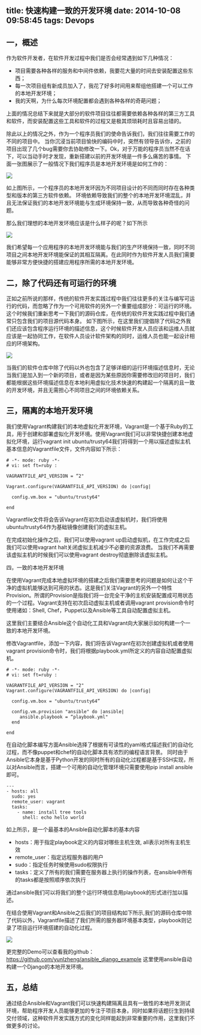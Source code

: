 title: 快速构建一致的开发环境
date: 2014-10-08 09:58:45
tags: Devops
---


## 一，概述

作为软件开发者，在软件开发过程中我们是否会经常遇到如下几种情况：


* 项目需要各种各样的服务和中间件依赖，我要花大量的时间去安装配置这些东西；
* 每一次项目组有新成员加入了，我花了好多时间用来帮组他搭建一个可以工作的本地开发环境；
* 我的天啊，为什么每次环境配置都会遇到各种各样的奇葩问题；

上面的情况总结下来就是大部分的软件项目往往都需要依赖各种各样的第三方工具和软件，而安装配置这些工具和软件的过程又是极其烦琐耗时且容易出错的。

除此以上的情况之外，作为一个程序员我们的使命告诉我们，我们往往需要工作的不同的项目中。 当你沉浸当前项目愉快的编码中时，突然有领导告诉你，之前的项目出现了几个bug需要你去协助修改一下。Ok，对于万能的程序员当然不在话下，可以当动手时才发现，重新搭建以前的开发环境是一件多么痛苦的事情。 下面一张图展示了一般情况下我们程序员是本地开发环境是如何工作的：

![](https://31.media.tumblr.com/a59d6b34ea69d612fc5ca9fe45054dff/tumblr_inline_nd3sfuyJqW1sosno0.png)

如上图所示，一个程序员的本地开发环因为不同项目设计的不同而同时存在各种类型和版本的第三方软件依赖。 环境依赖导致我们的整个的本地开发环境混乱，并且无法保证我们的本地开发环境能与生成环境保持一致，从而导致各种奇怪的问题。

那么我们理想的本地开发环境应该是什么样子的呢？如下所示

![](https://31.media.tumblr.com/22d2f5b110b56633922c7aba98adc63e/tumblr_inline_nd3shcFCcC1sosno0.png)

我们希望每一个应用程序的本地开发环境能与我们的生产环境保持一致，同时不同项目之间本地开发环境能保证的其相互隔离。在此同时作为软件开发人员我们需要能够非常方便快捷的搭建应用程序所需的本地开发环境。

## 二，除了代码还有可运行的环境

正如之前所说的那样，传统的软件开发实践过程中我们往往更多的关注与编写可运行的代码，而忽略了作为一个可用软件的另外一个重要组成部分：可运行的环境。
这个时候我们重新思考一下我们的源码仓库，在传统的软件开发实践过程中我们通常只包含我们的项目源代码本身。 如下图所示，在这里我们提倡除了代码之外我们还应该包含程序运行环境的描述信息，这个时候软件开发人员应该和运维人员就应该是一起协同工作，在软件人员设计软件架构的同时，运维人员也能一起设计相应的环境架构。

![](https://31.media.tumblr.com/0efe53332677785488b5ea5e4e9edcff/tumblr_inline_nd3sirWB4l1sosno0.png)


当我们的软件仓库中除了代码以外也包含了足够详细的运行环境描述信息时，无论当我们是加入到一个新的项目，或者是因为某些原因你需要修改旧的项目时，我们都能根据这些环境描述信息在本地利用虚拟化技术快速的构建起一个隔离的且一致的开发环境，并且无需担心不同项目之间的环境依赖关系。

## 三，隔离的本地开发环境

我们使用Vagrant构建我们的本地虚拟化开发环境，Vagrant是一个基于Ruby的工具，用于创建和部署虚拟化开发环境。使用Vagrant我们可以非常快捷创建本地虚拟化环境，运行vagrant init ubuntu/trusty64我们将得到一个用以描述虚拟主机基本信息的Vagrantfile文件，文件内容如下所示：

```
# -*- mode: ruby -*-
# vi: set ft=ruby :

VAGRANTFILE_API_VERSION = “2"

Vagrant.configure(VAGRANTFILE_API_VERSION) do |config|

  config.vm.box = "ubuntu/trusty64"

end
```

Vagrantfile文件将会告诉Vagrant在初次启动该虚拟机时，我们将使用ubuntu/trusty64作为基础镜像创建我们的虚拟主机。

在完成初始化操作之后，我们可以使用vagrant up启动虚拟机，在工作完成之后我们可以使用vagrant halt关闭虚拟主机减少不必要的资源浪费。 当我们不再需要该虚拟主机的时候我们可以使用vagrant destroy彻底删除该虚拟主机。

四，一致的本地开发环境

在使用Vagrant完成本地虚拟环境的搭建之后我们需要思考的问题是如何让这个干净的虚拟机能够达到可用的状态。这是我们关注Vagrant的另外一个特性Provision。所谓的Provision是指我们将一台完全干净的主机安装配置成可用状态的一个过程。Vagrant支持在初次启动虚拟主机或者调用vagrant provision命令时使用诸如：Shell, Chef，Puppet以及Ansible等工具自动配置虚拟主机。

这里我们主要结合Ansible这个自动化工具和Vagrant向大家展示如何构建一个一致的本地开发环境。

修改Vagrantfile，添加一下内容，我们将告诉Vagrant在初次创建虚拟机或者使用vagrant provision命令时，我们将根据playbook.yml所定义的内容自动配置虚拟机。

```
# -*- mode: ruby -*-
# vi: set ft=ruby :

VAGRANTFILE_API_VERSION = "2"
Vagrant.configure(VAGRANTFILE_API_VERSION) do |config|

  config.vm.box = "ubuntu/trusty64”

  config.vm.provision "ansible" do |ansible|
     ansible.playbook = “playbook.yml"
  end

end
```

在自动化脚本编写方面Ansible选择了根据有可读性的yaml格式描述我们的自动化过程，而不像puppet和chef的自动化脚本具有浓烈的编程语言背景。
同时由于Ansible它本身是基于Python开发的同时所有的自动化过程都是基于SSH实现，所以对Ansible而言，搭建一个可用的自动化管理环境只需要使用pip install ansible即可。

```
---
- hosts: all
  sudo: yes
  remote_user: vagrant
  tasks:
    - name: install tree tools
      shell: echo hello world
```

如上所示，是一个最基本的Ansible自动化脚本的基本内容

* hosts：用于指定playbook定义的内容对哪些主机生效, all表示对所有主机生效
* remote_user：指定远程服务器的用户
* sudo：指定任务时候使用sudo权限执行
* tasks：定义了所有的我们需要在服务器上执行的操作列表，在ansible中所有的tasks都是按照顺序依次执行

通过ansible我们可以将我们的整个运行环境信息用playbook的形式进行加以描述。

在结合使用Vagrant和Ansible之后我们的项目结构如下所示,我们的源码仓库中除了代码以外，Vagrantfile描述了我们所需的服务器环境基本类型，playbook则记录了项目运行环境搭建的自动化过程。

![](https://31.media.tumblr.com/0efe53332677785488b5ea5e4e9edcff/tumblr_inline_nd3sk0Hp641sosno0.png)

更完整的Demo可以查看我的github：https://github.com/yunlzheng/ansible_django_example 这里使用ansible自动构建一个Django的本地开发环境。

## 五，总结

通过结合Ansible和Vagrant我们可以快速构建隔离且具有一致性的本地开发测试环境，帮助程序开发人员能够更加的专注于项目本身。同时如果将话题衍生到持续交付领域，这种软件开发实践方式的变化同样能起到非常重要的作用，这里我们不做更多的讨论。
